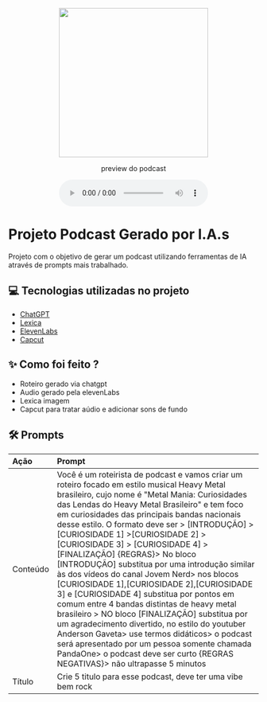 <p align="center">
<img 
    src="./assets/guita.png"
    width="300"
/>
</p>

<p align="center">
    preview do podcast
</p>

<div align="center">
    <audio src="output/podRock.mp4" controls title="Podcast editado">Ouça aqui</audio>
</div>

# Projeto Podcast Gerado por I.A.s

Projeto com o objetivo de gerar um podcast utilizando ferramentas de IA através de prompts mais trabalhado.

## 💻 Tecnologias utilizadas no projeto

- [ChatGPT](https://chat.openai.com/) 
- [Lexica](https://lexica.art/)
- [ElevenLabs](https://beta.elevenlabs.io/)
- [Capcut](https://www.capcut.com/pt-br/)

## ✨ Como foi feito ?

- Roteiro gerado via chatgpt
- Audio gerado pela elevenLabs
- Lexica imagem
- Capcut para tratar aúdio e adicionar sons de fundo

## 🛠️ Prompts
| Ação   | Prompt                                                                                                                                                           |
|:-------|:-----------------------------------------------------------------------------------------------------------------------------------------------------------------|
| Conteúdo | Você é um roteirista de podcast e vamos criar um roteiro focado em estilo musical Heavy Metal brasileiro, cujo nome é "Metal Mania: Curiosidades das Lendas do Heavy Metal Brasileiro" e tem foco em curiosidades das principais bandas nacionais desse estilo. O formato deve ser > [INTRODUÇÃO] > [CURIOSIDADE 1] >[CURIOSIDADE 2] > [CURIOSIDADE 3] > [CURIOSIDADE 4] > [FINALIZAÇÃO] {REGRAS}> No bloco [INTRODUÇÃO] substitua por uma introdução similar às dos vídeos do canal Jovem Nerd> nos blocos [CURIOSIDADE 1],[CURIOSIDADE 2],[CURIOSIDADE 3] e [CURIOSIDADE 4] substitua por pontos em comum entre 4 bandas distintas de heavy metal brasileiro > NO bloco [FINALIZAÇÃO] substitua por um agradecimento divertido, no estilo do youtuber Anderson Gaveta> use termos didáticos> o podcast será apresentado por um pessoa somente chamada PandaOne> o podcast deve ser curto {REGRAS NEGATIVAS}> não ultrapasse 5 minutos |
| Título |Crie 5 titulo para esse podcast, deve ter uma vibe bem rock              |              
